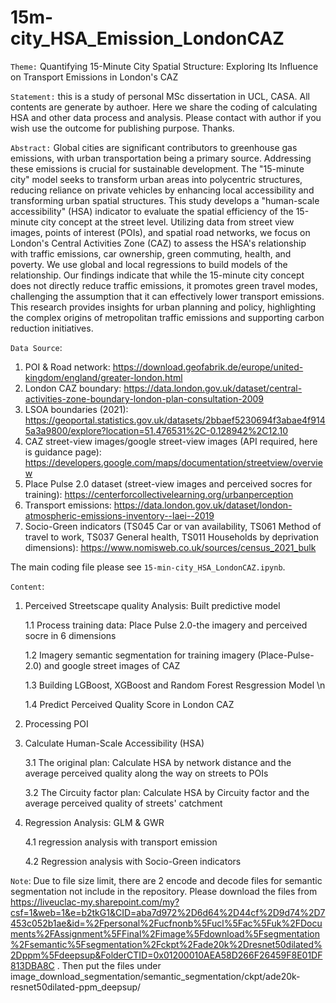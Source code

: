 # 15m-city_HSA_Emission_LondonCAZ

`Theme:` Quantifying 15-Minute City Spatial Structure: Exploring Its Influence on Transport Emissions in London's CAZ

`Statement:` this is a study of personal MSc dissertation in UCL, CASA. All contents are generate by authoer. Here we share the coding of calculating HSA and other data process and analysis. Please contact with author if you wish use the outcome for publishing purpose. Thanks.

`Abstract:` Global cities are significant contributors to greenhouse gas emissions, with urban transportation being a primary source. Addressing these emissions is crucial for sustainable development. The "15-minute city" model seeks to transform urban areas into polycentric structures, reducing reliance on private vehicles by enhancing local accessibility and transforming urban spatial structures. This study develops a "human-scale accessibility" (HSA) indicator to evaluate the spatial efficiency of the 15-minute city concept at the street level. Utilizing data from street view images, points of interest (POIs), and spatial road networks, we focus on London's Central Activities Zone (CAZ) to assess the HSA's relationship with traffic emissions, car ownership, green commuting, health, and poverty. We use global and local regressions to build models of the relationship. Our findings indicate that while the 15-minute city concept does not directly reduce traffic emissions, it promotes green travel modes, challenging the assumption that it can effectively lower transport emissions. This research provides insights for urban planning and policy, highlighting the complex origins of metropolitan traffic emissions and supporting carbon reduction initiatives.

`Data Source`:
1. POI & Road network: https://download.geofabrik.de/europe/united-kingdom/england/greater-london.html
2. London CAZ boundary: https://data.london.gov.uk/dataset/central-activities-zone-boundary-london-plan-consultation-2009
3. LSOA boundaries (2021): https://geoportal.statistics.gov.uk/datasets/2bbaef5230694f3abae4f9145a3a9800/explore?location=51.476531%2C-0.128942%2C12.10
4. CAZ street-view images/google street-view images (API required, here is guidance page): https://developers.google.com/maps/documentation/streetview/overview
5. Place Pulse 2.0 dataset (street-view images and perceived socres for training): https://centerforcollectivelearning.org/urbanperception
6. Transport emissions: https://data.london.gov.uk/dataset/london-atmospheric-emissions-inventory--laei--2019
7. Socio-Green indicators (TS045 Car or van availability, TS061 Method of travel to work, TS037 General health, TS011 Households by deprivation dimensions): https://www.nomisweb.co.uk/sources/census_2021_bulk


The main coding file please see `15-min-city_HSA_LondonCAZ.ipynb`.
   
`Content`:

1. Perceived Streetscape quality Analysis: Built predictive model

   1.1 Process training data: Place Pulse 2.0-the imagery and perceived socre in 6 dimensions

   1.2 Imagery semantic segmentation for training imagery (Place-Pulse-2.0) and google street images of CAZ

   1.3 Building LGBoost, XGBoost and Random Forest Resgression Model \n

   1.4 Predict Perceived Quality Score in London CAZ
   
2. Processing POI
   
3. Calculate Human-Scale Accessibility (HSA)
   
   3.1 The original plan: Calculate HSA by network distance and the average perceived quality along the way on streets to POIs
   
   3.2 The Circuity factor plan: Calculate HSA by Circuity factor and the average perceived quality of streets' catchment
   
4. Regression Analysis: GLM & GWR
   
   4.1 regression analysis with transport emission
   
   4.2 Regression analysis with Socio-Green indicators



`Note`: Due to file size limit, there are 2 encode and decode files for semantic segmentation not include in the repository. Please download the files from https://liveuclac-my.sharepoint.com/my?csf=1&web=1&e=b2tkG1&CID=aba7d972%2D6d64%2D44cf%2D9d74%2D7453c052b1ae&id=%2Fpersonal%2Fucfnonb%5Fucl%5Fac%5Fuk%2FDocuments%2FAssignment%5FFinal%2Fimage%5Fdownload%5Fsegmentation%2Fsemantic%5Fsegmentation%2Fckpt%2Fade20k%2Dresnet50dilated%2Dppm%5Fdeepsup&FolderCTID=0x01200010AEA58D266F26459F8E01DF813DBA8C . Then put the files under image_download_segmentation/semantic_segmentation/ckpt/ade20k-resnet50dilated-ppm_deepsup/
